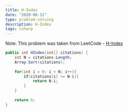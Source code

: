 ```yaml
---
title: H-Index
date: "2020-08-11"
type: problem-solving
description: H-Index
tags: csharp
---
```


Note: This problem was taken from LeetCode - [H-Index](https://leetcode.com/problems/h-index/)

```csharp
public int HIndex(int[] citations) {
	int N = citations.Length;
	Array.Sort(citations);
	
	for(int i = 0; i < N; i++){
		if(citations[i] >= N-i){
			return N-i;
		}
	}
	
	return 0;
}
```
